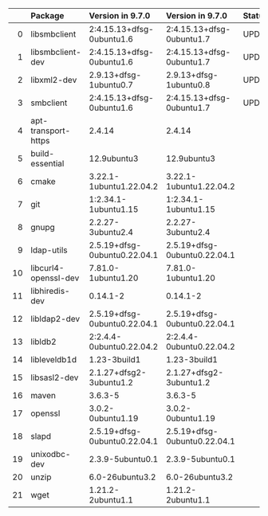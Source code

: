 <!-- markdown-link-check-disable -->

|    | Package              | Version in 9.7.0             | Version in 9.7.0             | Status   |
|---:|:---------------------|:-----------------------------|:-----------------------------|:---------|
|  0 | libsmbclient         | 2:4.15.13+dfsg-0ubuntu1.6    | 2:4.15.13+dfsg-0ubuntu1.7    | UPDATED  |
|  1 | libsmbclient-dev     | 2:4.15.13+dfsg-0ubuntu1.6    | 2:4.15.13+dfsg-0ubuntu1.7    | UPDATED  |
|  2 | libxml2-dev          | 2.9.13+dfsg-1ubuntu0.7       | 2.9.13+dfsg-1ubuntu0.8       | UPDATED  |
|  3 | smbclient            | 2:4.15.13+dfsg-0ubuntu1.6    | 2:4.15.13+dfsg-0ubuntu1.7    | UPDATED  |
|  4 | apt-transport-https  | 2.4.14                       | 2.4.14                       |          |
|  5 | build-essential      | 12.9ubuntu3                  | 12.9ubuntu3                  |          |
|  6 | cmake                | 3.22.1-1ubuntu1.22.04.2      | 3.22.1-1ubuntu1.22.04.2      |          |
|  7 | git                  | 1:2.34.1-1ubuntu1.15         | 1:2.34.1-1ubuntu1.15         |          |
|  8 | gnupg                | 2.2.27-3ubuntu2.4            | 2.2.27-3ubuntu2.4            |          |
|  9 | ldap-utils           | 2.5.19+dfsg-0ubuntu0.22.04.1 | 2.5.19+dfsg-0ubuntu0.22.04.1 |          |
| 10 | libcurl4-openssl-dev | 7.81.0-1ubuntu1.20           | 7.81.0-1ubuntu1.20           |          |
| 11 | libhiredis-dev       | 0.14.1-2                     | 0.14.1-2                     |          |
| 12 | libldap2-dev         | 2.5.19+dfsg-0ubuntu0.22.04.1 | 2.5.19+dfsg-0ubuntu0.22.04.1 |          |
| 13 | libldb2              | 2:2.4.4-0ubuntu0.22.04.2     | 2:2.4.4-0ubuntu0.22.04.2     |          |
| 14 | libleveldb1d         | 1.23-3build1                 | 1.23-3build1                 |          |
| 15 | libsasl2-dev         | 2.1.27+dfsg2-3ubuntu1.2      | 2.1.27+dfsg2-3ubuntu1.2      |          |
| 16 | maven                | 3.6.3-5                      | 3.6.3-5                      |          |
| 17 | openssl              | 3.0.2-0ubuntu1.19            | 3.0.2-0ubuntu1.19            |          |
| 18 | slapd                | 2.5.19+dfsg-0ubuntu0.22.04.1 | 2.5.19+dfsg-0ubuntu0.22.04.1 |          |
| 19 | unixodbc-dev         | 2.3.9-5ubuntu0.1             | 2.3.9-5ubuntu0.1             |          |
| 20 | unzip                | 6.0-26ubuntu3.2              | 6.0-26ubuntu3.2              |          |
| 21 | wget                 | 1.21.2-2ubuntu1.1            | 1.21.2-2ubuntu1.1            |          |